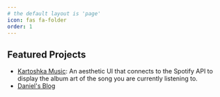 ```yaml
---
# the default layout is 'page'
icon: fas fa-folder
order: 1
---
```


## Featured Projects
- [Kartoshka Music](https://kmusic.danielspyros.com): An aesthetic UI that connects to the Spotify API to display the album art of the song you are currently listening to.
- [Daniel's Blog](https://www.danielspyros.com)

